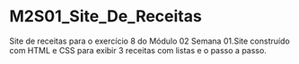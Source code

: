 # M2S01_Site_De_Receitas
Site de receitas para o exercício 8 do Módulo 02 Semana 01.Site construído com HTML e CSS para exibir 3 receitas com listas e o passo a passo.
